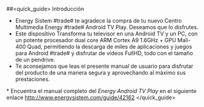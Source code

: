 ##<quick_guide> Introducción

* Energy Sistem #trade# te agradece la compra de tu nuevo Centro Multimedia Energy #trade# Android TV Play. Deseamos que lo disfrutes. 
* Este dispositivo Transforma tu televisor en una Android TV y un PC, con un potente procesador dual core ARM Cortex A9 1.6GHz + GPU Mali-400 Quad, permitiendo la descarga de miles de aplicaciones y juegos para Android #trade# y disfrutar de vídeos FullHD, todo con el tamaño de un pendrive.
* Te aconsejamos que leas el presente manual de usuario para disfrutar del producto de una manera segura y aprovechando al máximo sus prestaciones.

<unique> * Encuentra el manual completo del *Energy Android TV Play* en el siguiente enlace  http://www.energysistem.com/guide/42162 </unique> </quick_guide>

